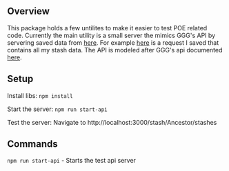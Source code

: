 ## Overview
This package holds a few untilites to make it easier to test POE related code. Currently the main utility is a small server the mimics GGG's API by servering saved data from [here](https://github.com/PoeStack/poestack-sage/tree/main/poe-test-env/poe-api-data/). For example [here](https://github.com/PoeStack/poestack-sage/blob/main/poe-test-env/poe-api-data/stash/Ancestor/stashes.json) is a request I saved that contains all my stash data. The API is modeled after GGG's api documented [here](https://www.pathofexile.com/developer/docs/reference).

## Setup
Install libs: `npm install`

Start the server: `npm run start-api`

Test the server: Navigate to http://localhost:3000/stash/Ancestor/stashes


## Commands
`npm run start-api` - Starts the test api server
